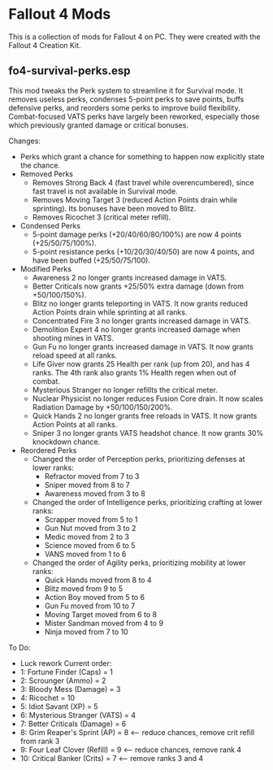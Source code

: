 # Fallout 4 Mods

This is a collection of mods for Fallout 4 on PC.
They were created with the Fallout 4 Creation Kit.

## fo4-survival-perks.esp

This mod tweaks the Perk system to streamline it for Survival mode.
It removes useless perks, condenses 5-point perks to save points, buffs defensive perks, and reorders some perks to improve build flexibility.
Combat-focused VATS perks have largely been reworked, especially those which previously granted damage or critical bonuses.

Changes:
- Perks which grant a chance for something to happen now explicitly state the chance.
- Removed Perks
  - Removes Strong Back 4 (fast travel while overencumbered), since fast travel is not available in Survival mode.
  - Removes Moving Target 3 (reduced Action Points drain while sprinting). Its bonuses have been moved to Blitz.
  - Removes Ricochet 3 (critical meter refill).
- Condensed Perks
  - 5-point damage perks (+20/40/60/80/100%) are now 4 points (+25/50/75/100%).
  - 5-point resistance perks (+10/20/30/40/50) are now 4 points, and have been buffed (+25/50/75/100).
- Modified Perks
  - Awareness 2 no longer grants increased damage in VATS.
  - Better Criticals now grants +25/50% extra damage (down from +50/100/150%).
  - Blitz no longer grants teleporting in VATS. It now grants reduced Action Points drain while sprinting at all ranks.
  - Concentrated Fire 3 no longer grants increased damage in VATS.
  - Demolition Expert 4 no longer grants increased damage when shooting mines in VATS.
  - Gun Fu no longer grants increased damage in VATS. It now grants reload speed at all ranks.
  - Life Giver now grants 25 Health per rank (up from 20), and has 4 ranks. The 4th rank also grants 1% Health regen when out of combat.
  - Mysterious Stranger no longer refillts the critical meter.
  - Nuclear Physicist no longer reduces Fusion Core drain. It now scales Radiation Damage by +50/100/150/200%.
  - Quick Hands 2 no longer grants free reloads in VATS. It now grants Action Points at all ranks.
  - Sniper 3 no longer grants VATS headshot chance. It now grants 30% knockdown chance.
- Reordered Perks
  - Changed the order of Perception perks, prioritizing defenses at lower ranks:
    - Refractor moved from 7 to 3
    - Sniper moved from 8 to 7
    - Awareness moved from 3 to 8
  - Changed the order of Intelligence perks, prioritizing crafting at lower ranks:
    - Scrapper moved from 5 to 1
    - Gun Nut moved from 3 to 2
    - Medic moved from 2 to 3
    - Science moved from 6 to 5
    - VANS moved from 1 to 6
  - Changed the order of Agility perks, prioritizing mobility at lower ranks:
    - Quick Hands moved from 8 to 4
    - Blitz moved from 9 to 5
    - Action Boy moved from 5 to 6
    - Gun Fu moved from 10 to 7
    - Moving Target moved from 6 to 8
    - Mister Sandman moved from 4 to 9
    - Ninja moved from 7 to 10

To Do:
- Luck rework
Current order:
- 1: Fortune Finder (Caps) = 1
- 2: Scrounger (Ammo) = 2
- 3: Bloody Mess (Damage) = 3
- 4: Ricochet = 10
- 5: Idiot Savant (XP) = 5
- 6: Mysterious Stranger (VATS) = 4
- 7: Better Criticals (Damage) = 6
- 8: Grim Reaper's Sprint (AP) = 8 <-- reduce chances, remove crit refill from rank 3
- 9: Four Leaf Clover (Refill) = 9 <-- reduce chances, remove rank 4
- 10: Critical Banker (Crits) = 7 <-- remove ranks 3 and 4